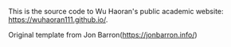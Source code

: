 This is the source code to Wu Haoran's public academic website: https://wuhaoran111.github.io/.

Original template from Jon Barron(https://jonbarron.info/)

